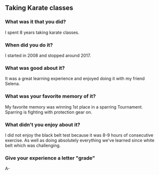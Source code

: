 ## Taking Karate classes

### What was it that you did?

I spent 8 years taking karate classes.

### When did you do it? 

I started in 2008 and stopped around 2017.

### What was good about it? 

It was a great learning experience and enjoyed doing it with my friend Selena.

### What was your favorite memory of it? 

My favorite memory was winning 1st place in a sparring Tournament. Sparring is fighting with protection gear on. 

### What didn't you enjoy about it? 

I did not enjoy the black belt test because it was 8-9 hours of consecutive exercise. As well as doing absolutely everything we've learned since white belt which was challenging.

### Give your experience a letter "grade" 

A-
